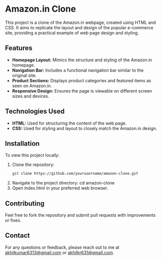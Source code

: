 # Amazon.in Clone

This project is a clone of the Amazon.in webpage, created using HTML and CSS. It aims to replicate the layout and design of the popular e-commerce site, providing a practical example of web page design and styling.

## Features

* **Homepage Layout:** Mimics the structure and styling of the Amazon.in homepage.
* **Navigation Bar:** Includes a functional navigation bar similar to the original site.
* **Product Sections:** Displays product categories and featured items as seen on Amazon.in.
* **Responsive Design:** Ensures the page is viewable on different screen sizes and devices.

## Technologies Used

* **HTML:** Used for structuring the content of the web page.
* **CSS:** Used for styling and layout to closely match the Amazon.in design.

## Installation

To view this project locally:

1. Clone the repository:
   ```bash
   git clone https://github.com/yourusername/amazon-clone.git
2. Navigate to the project directory:
    cd amazon-clone
3. Open index.html in your preferred web browser.

## Contributing
Feel free to fork the repository and submit pull requests with improvements or fixes.

## Contact
For any questions or feedback, please reach out to me at akhilkumar6313@gmail.com or akhilkr631@gmail.com.
